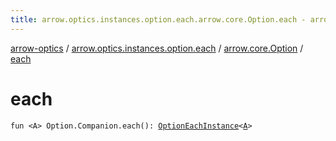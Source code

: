 ```yaml
---
title: arrow.optics.instances.option.each.arrow.core.Option.each - arrow-optics
---
```


[arrow-optics](../../index.html) / [arrow.optics.instances.option.each](../index.html) / [arrow.core.Option](index.html) / [each](./each.html)

# each

`fun <A> Option.Companion.each(): `[`OptionEachInstance`](../../arrow.optics.instances/-option-each-instance/index.html)`<`[`A`](each.html#A)`>`